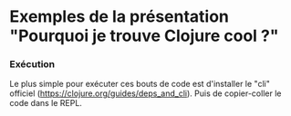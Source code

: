 # Exemples de la présentation "Pourquoi je trouve Clojure cool ?"

### Exécution

Le plus simple pour exécuter ces bouts de code est d'installer le "cli" officiel (https://clojure.org/guides/deps_and_cli).
Puis de copier-coller le code dans le REPL.